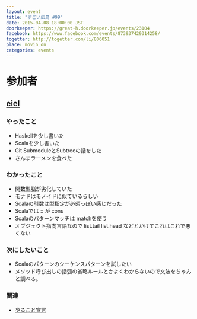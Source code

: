 ```yaml
---
layout: event
title: "すごい広島 #99"
date: 2015-04-08 18:00:00 JST
doorkeeper: https://great-h.doorkeeper.jp/events/23104
facebook: https://www.facebook.com/events/873937429314258/
togetter: http://togetter.com/li/806051
place: movin_on
categories: events
---
```


# 参加者


## [eiel](https://github.com/eiel)

### やったこと

* Haskellを少し書いた
* Scalaを少し書いた
* Git SubmoduleとSubtreeの話をした
* さんまラーメンを食べた

### わかったこと

* 関数型脳が劣化していた
* モナドはモノイドに似ているらしい
* Scalaの引数は型指定が必須っぽい感じだった
* Scalaでは :: が cons
* Scalaのパターンマッチは matchを使う
* オブジェクト指向言語なので list.tail list.head などとかけてこれはこれで悪くない

### 次にしたいこと

* Scalaのパターンのシーケンスパターンを試したい
* メソッド呼び出しの括弧の省略ルールとかよくわからないので文法をちゃんと調べる。

### 関連

* [やること宣言](https://github.com/great-h/great-h.github.io/issues/1598)
